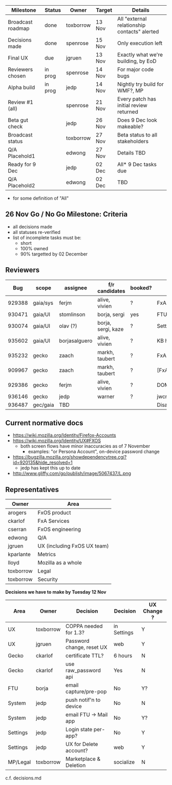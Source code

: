 |   Milestone      | Status  | Owner     | Target | Details |
| ---------------- | ------- | --------- | ------ | -------- |
| Broadcast roadmap| done    | toxborrow | 13 Nov | All "external relationship contacts" alerted
| Decisions made   | done    | spenrose  | 15 Nov | Only execution left
| Final UX         | due     | jgruen    | 13 Nov | Exactly what we're building, by EoD
| Reviewers chosen | in prog | spenrose  | 14 Nov | For major code bugs
| Alpha build      | in prog |       jedp      | 14 Nov | Nightly try build for WMF?, MP
| Review #1 (all)  |         | spenrose  | 21 Nov | Every patch has initial review returned
| Beta gut check   |         | jedp      | 26 Nov | Does 9 Dec look makeable?
| Broadcast status |         | toxborrow | 27 Nov | Beta status to all stakeholders
| Q/A Placehold1   |         | edwong    | 27 Nov | Details TBD
| Ready for 9 Dec  |         | jedp      | 02 Dec | All* 9 Dec tasks due
| Q/A Placehold2   |         | edwong    | 02 Dec | TBD

* for some definition of "All"

26 Nov Go / No Go Milestone: Criteria
-------------------------------------
 - all decisions made
 - all statuses re-verified
 - list of incomplete tasks must be:
   * short
   * 100% owned
   * 90% targetted by 02 December

Reviewers
---------

| Bug    |  scope   | assignee      | f/r candidates     | booked? | details |
| ------ | -------- | ------------- | ------------------ | ------- | ------- |
| 929388 | gaia/sys | ferjm         | alive, vivien      | ?       | FxAManager (big)
| 930471 | gaia/UI  | stomlinson    | borja, sergi       | yes     | FTU UI
| 930074 | gaia/UI  | olav (?)      | borja, sergi, kaze | ?       | Settings UI
| 935602 | gaia/UI  | borjasalguero | alive, vivien      | ?       | KB hints
| 935232 | gecko    | zaach         | markh, taubert     | ?       | FxAccountsClient.jsm
| 909967 | gecko    | zaach         | markh, taubert     | ?       | [FxAccounts.jsm]
| 929386 | gecko    | ferjm         | alive, vivien      | ?       | DOMIdentity
| 936146 | gecko    | jedp          | warner             | ?       | jwcrypto
| 936487 | gec/gaia | TBD           |                    |         | Disable flag(s)

Current normative docs
----------------------
* https://wiki.mozilla.org/Identity/Firefox-Accounts
* https://wiki.mozilla.org/Identity/UX#FXOS
  - both screen flows have minor inaccuracies as of 7 November
    - examples: "or Persona Account", on-device password change
* https://bugzilla.mozilla.org/showdependencytree.cgi?id=920135&hide_resolved=1
  - jedp has kept this up to date
* http://www.gliffy.com/go/publish/image/5067437/L.png

Representatives
----------------

|   Owner    | Area |
| ---------- | ------------ |
|  arogers   | FxOS product
|  ckarlof   | FxA Services
|  cserran   | FxOS engineering
|  edwong    | Q/A
|  jgruen    | UX (including FxOS UX team)
|  kparlante | Metrics
|  lloyd     | Mozilla as a whole
|  toxborrow | Legal
|  toxborrow | Security


**Decisions we have to make by Tuesday 12 Nov**

|   Area  |   Owner    |   Decision                |  Decision   | UX Change ?
| ------- | ---------- | ------------------------- | ----------- | ---------- |
| UX       | toxborrow | COPPA needed for 1.3?     | in Settings | Y
| UX       | jgruen    | Password change, reset UX | web         | Y
| Gecko    | ckarlof   | certificate TTL?          | 6 hours     | N
| Gecko    | ckarlof   | use raw_password api      | Yes         | N
| FTU      | borja     | email capture/pre-pop     | No          | Y?
| System   | jedp      | push notif'n to device    | No          | N
| System   | jedp      | email FTU -> Mail app     | No          | Y?
| Settings | jedp      | Login state per-app?      | No          | Y
| Settings | jedp      | UX for Delete account?    | web         | Y
| MP/Legal | toxborrow | Marketplace & Deletion    | socialize   | N

c.f. decisions.md
